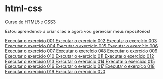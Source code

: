 # html-css
 Curso de HTML5 e CSS3

Estou aprendendo a criar sites e agora vou gerenciar meus repositórios!

<a href="https://simon-francis.github.io/html-css/Exercicios/ex001/"> Executar o exercício 001 </a>
<a href="https://simon-francis.github.io/html-css/Exercicios/ex002/"> Executar o exercício 002 </a>
<a href=""> Executar o exercício 003 </a>
<a href=""> Executar o exercício 004 </a>
<a href=""> Executar o exercício 005 </a>
<a href=""> Executar o exercício 006 </a>
<a href=""> Executar o exercício 007 </a>
<a href=""> Executar o exercício 008 </a>
<a href=""> Executar o exercício 009 </a>
<a href=""> Executar o exercício 010 </a>
<a href=""> Executar o exercício 011 </a>
<a href=""> Executar o exercício 012 </a>
<a href=""> Executar o exercício 013 </a>
<a href=""> Executar o exercício 014 </a>
<a href=""> Executar o exercício 015 </a>
<a href=""> Executar o exercício 016 </a>
<a href=""> Executar o exercício 017 </a>
<a href=""> Executar o exercício 018 </a>
<a href=""> Executar o exercício 019 </a>
<a href=""> Executar o exercício 020 </a>